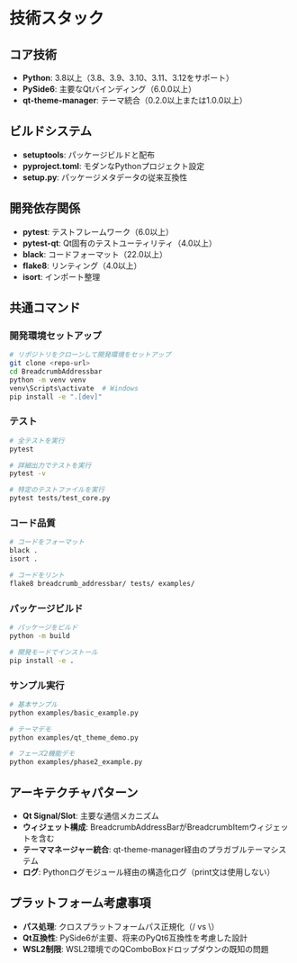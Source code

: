 # 技術スタック

## コア技術
- **Python**: 3.8以上（3.8、3.9、3.10、3.11、3.12をサポート）
- **PySide6**: 主要なQtバインディング（6.0.0以上）
- **qt-theme-manager**: テーマ統合（0.2.0以上または1.0.0以上）

## ビルドシステム
- **setuptools**: パッケージビルドと配布
- **pyproject.toml**: モダンなPythonプロジェクト設定
- **setup.py**: パッケージメタデータの従来互換性

## 開発依存関係
- **pytest**: テストフレームワーク（6.0以上）
- **pytest-qt**: Qt固有のテストユーティリティ（4.0以上）
- **black**: コードフォーマット（22.0以上）
- **flake8**: リンティング（4.0以上）
- **isort**: インポート整理

## 共通コマンド

### 開発環境セットアップ
```bash
# リポジトリをクローンして開発環境をセットアップ
git clone <repo-url>
cd BreadcrumbAddressbar
python -m venv venv
venv\Scripts\activate  # Windows
pip install -e ".[dev]"
```

### テスト
```bash
# 全テストを実行
pytest

# 詳細出力でテストを実行
pytest -v

# 特定のテストファイルを実行
pytest tests/test_core.py
```

### コード品質
```bash
# コードをフォーマット
black .
isort .

# コードをリント
flake8 breadcrumb_addressbar/ tests/ examples/
```

### パッケージビルド
```bash
# パッケージをビルド
python -m build

# 開発モードでインストール
pip install -e .
```

### サンプル実行
```bash
# 基本サンプル
python examples/basic_example.py

# テーマデモ
python examples/qt_theme_demo.py

# フェーズ2機能デモ
python examples/phase2_example.py
```

## アーキテクチャパターン
- **Qt Signal/Slot**: 主要な通信メカニズム
- **ウィジェット構成**: BreadcrumbAddressBarがBreadcrumbItemウィジェットを含む
- **テーママネージャー統合**: qt-theme-manager経由のプラガブルテーマシステム
- **ログ**: Pythonログモジュール経由の構造化ログ（print文は使用しない）

## プラットフォーム考慮事項
- **パス処理**: クロスプラットフォームパス正規化（/ vs \\）
- **Qt互換性**: PySide6が主要、将来のPyQt6互換性を考慮した設計
- **WSL2制限**: WSL2環境でのQComboBoxドロップダウンの既知の問題